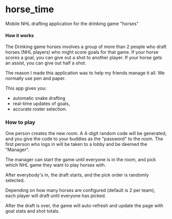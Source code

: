 # horse_time
Mobile NHL drafting application for the drinking game "horses"

#### How it works

The Drinking game horses involves a group of more than 2 people who draft horses (NHL players) 
who might score goals for that game. If your horse scores a goal, you can give out a shot to another player. 
If your horse gets an assist, you can give out half a shot.

The reason I made this application was to help my friends manage it all. We normally use pen and paper.

This app gives you:
   - automatic snake drafting
   - real-time updates of goals, 
   - accurate roster selection.

### How to play

One person creates the new room.
A 4-digit random code will be generated, and you give the code to your buddies as the "password" to the room.
The first person who logs in will be taken to a lobby and be deemed the "Manager".

The manager can start the game until everyone is in the room, and pick which NHL game they want to play horses with.

After everybody's in, the draft starts, and the pick order is randomly selected.

Depending on how many horses are configured (default is 2 per team), each player will draft until everyone has picked.

After the draft is over, the game will auto-refresh and update the page with goal stats and shot totals.

